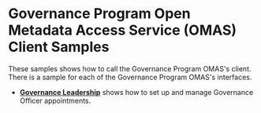 <!-- SPDX-License-Identifier: CC-BY-4.0 -->
<!-- Copyright Contributors to the ODPi Egeria project. -->

# Governance Program Open Metadata Access Service (OMAS) Client Samples

These samples shows how to call the Governance Program OMAS's client.
There is a sample for each of the Governance Program OMAS's interfaces.

* **[Governance Leadership](governance-leadership.md)** shows how to set up and manage Governance Officer appointments.
